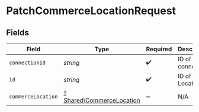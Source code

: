 # PatchCommerceLocationRequest


## Fields

| Field                                                               | Type                                                                | Required                                                            | Description                                                         |
| ------------------------------------------------------------------- | ------------------------------------------------------------------- | ------------------------------------------------------------------- | ------------------------------------------------------------------- |
| `connectionId`                                                      | *string*                                                            | :heavy_check_mark:                                                  | ID of the connection                                                |
| `id`                                                                | *string*                                                            | :heavy_check_mark:                                                  | ID of the Location                                                  |
| `commerceLocation`                                                  | [?Shared\CommerceLocation](../../Models/Shared/CommerceLocation.md) | :heavy_minus_sign:                                                  | N/A                                                                 |